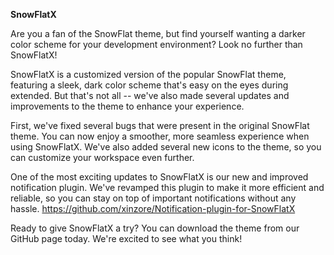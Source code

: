 **SnowFlatX**

Are you a fan of the SnowFlat theme, but find yourself wanting a darker color scheme for your development environment? Look no further than SnowFlatX!

SnowFlatX is a customized version of the popular SnowFlat theme, featuring a sleek, dark color scheme that's easy on the eyes during extended. But that's not all -- we've also made several updates and improvements to the theme to enhance your experience.

First, we've fixed several bugs that were present in the original SnowFlat theme. You can now enjoy a smoother, more seamless experience when using SnowFlatX. We've also added several new icons to the theme, so you can customize your workspace even further.

One of the most exciting updates to SnowFlatX is our new and improved notification plugin. We've revamped this plugin to make it more efficient and reliable, so you can stay on top of important notifications without any hassle.
https://github.com/xinzore/Notification-plugin-for-SnowFlatX

Ready to give SnowFlatX a try? You can download the theme from our GitHub page today. We're excited to see what you think!
